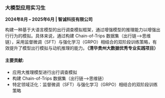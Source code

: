 
### **大模型应用实习生**

**2024年8月 – 2025年6月 | 智诚科技有限公司**

构建一种基于大语言模型的出行调查模拟框架，通过增强模型的推理能力以增强出行行为的模拟。具体来说，通过构建 Chain-of-Trips 数据集（出行链-->思维链），采用监督微调（SFT）与强化学习（GRPO）相结合的双阶段训练策略，有效提升了模型出行模拟与动机推理的能力。**（清华贵州大数据优秀专业实践项目）**

#### 主要贡献:

- 应用大推理模型进行出行调查模拟
- 构建 Chain-of-Trips 数据集（出行链-->思维链）
- 特定领域泛化：监督微调（SFT）与强化学习（GRPO）相结合的双阶段训练策略
